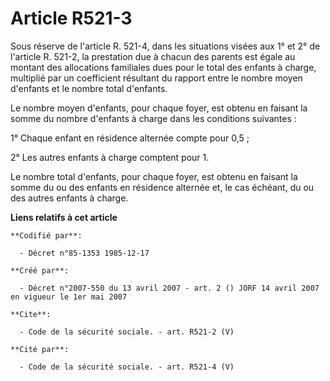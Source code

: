 # Article R521-3

Sous réserve de l'article R. 521-4, dans les situations visées aux 1° et 2° de l'article R. 521-2, la prestation due à chacun
des parents est égale au montant des allocations familiales dues pour le total des enfants à charge, multiplié par un
coefficient résultant du rapport entre le nombre moyen d'enfants et le nombre total d'enfants. 

Le nombre moyen d'enfants, pour chaque foyer, est obtenu en faisant la somme du nombre d'enfants à charge dans les conditions
suivantes : 

1° Chaque enfant en résidence alternée compte pour 0,5 ; 

2° Les autres enfants à charge comptent pour 1. 

Le nombre total d'enfants, pour chaque foyer, est obtenu en faisant la somme du ou des enfants en résidence alternée et, le
cas échéant, du ou des autres enfants à charge.

**Liens relatifs à cet article**

	**Codifié par**:

	  - Décret n°85-1353 1985-12-17

	**Créé par**:

	  - Décret n°2007-550 du 13 avril 2007 - art. 2 () JORF 14 avril 2007 en vigueur le 1er mai 2007

	**Cite**:

	  - Code de la sécurité sociale. - art. R521-2 (V)

	**Cité par**:

	  - Code de la sécurité sociale. - art. R521-4 (V)
